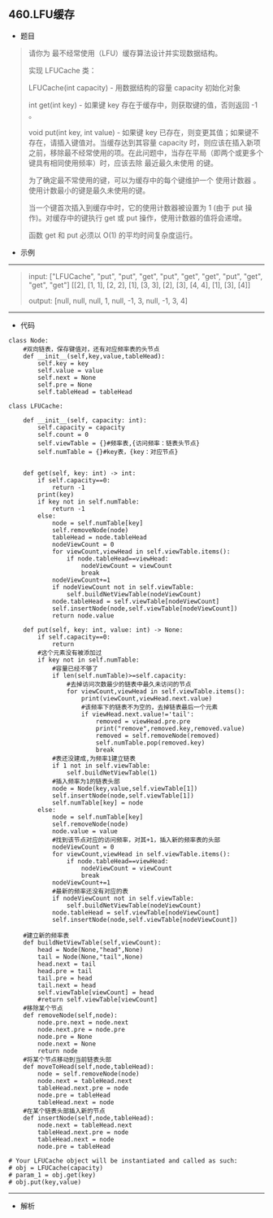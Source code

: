 460.LFU缓存
----------
 - 题目
>请你为 最不经常使用（LFU）缓存算法设计并实现数据结构。
>
> 实现 LFUCache 类：
>
> LFUCache(int capacity) - 用数据结构的容量 capacity 初始化对象
> 
> int get(int key) - 如果键 key 存在于缓存中，则获取键的值，否则返回 -1 。
> 
> void put(int key, int value) - 如果键 key 已存在，则变更其值；如果键不存在，请插入键值对。当缓存达到其容量 capacity 时，则应该在插入新项之前，移除最不经常使用的项。在此问题中，当存在平局（即两个或更多个键具有相同使用频率）时，应该去除 最近最久未使用 的键。
> 
> 为了确定最不常使用的键，可以为缓存中的每个键维护一个 使用计数器 。使用计数最小的键是最久未使用的键。
> 
> 当一个键首次插入到缓存中时，它的使用计数器被设置为 1 (由于 put 操作)。对缓存中的键执行 get 或 put 操作，使用计数器的值将会递增。
>
> 函数 get 和 put 必须以 O(1) 的平均时间复杂度运行。
 - 示例
 ----------
> input: ["LFUCache", "put", "put", "get", "put", "get", "get", "put", "get", "get", "get"]
[[2], [1, 1], [2, 2], [1], [3, 3], [2], [3], [4, 4], [1], [3], [4]]
> 
> 
> output: [null, null, null, 1, null, -1, 3, null, -1, 3, 4]
 ----------
 - 代码
 >
> 
    class Node:
        #双向链表，保存键值对，还有对应频率表的头节点
        def __init__(self,key,value,tableHead):
            self.key = key
            self.value = value
            self.next = None
            self.pre = None
            self.tableHead = tableHead

    class LFUCache:
    
        def __init__(self, capacity: int):
            self.capacity = capacity
            self.count = 0
            self.viewTable = {}#频率表,{访问频率：链表头节点}
            self.numTable = {}#key表，{key：对应节点}
    
    
        def get(self, key: int) -> int:
            if self.capacity==0:
                return -1
            print(key)
            if key not in self.numTable:
                return -1
            else:
                node = self.numTable[key]
                self.removeNode(node)
                tableHead = node.tableHead
                nodeViewCount = 0
                for viewCount,viewHead in self.viewTable.items():
                    if node.tableHead==viewHead:
                        nodeViewCount = viewCount
                        break
                nodeViewCount+=1
                if nodeViewCount not in self.viewTable:
                    self.buildNetViewTable(nodeViewCount)
                node.tableHead = self.viewTable[nodeViewCount]
                self.insertNode(node,self.viewTable[nodeViewCount])
                return node.value
    
        def put(self, key: int, value: int) -> None:
            if self.capacity==0:
                return
            #这个元素没有被添加过
            if key not in self.numTable:
                #容量已经不够了
                if len(self.numTable)>=self.capacity:
                    #去掉访问次数最少的链表中最久未访问的节点
                    for viewCount,viewHead in self.viewTable.items():
                        print(viewCount,viewHead.next.value)
                        #该频率下的链表不为空的，去掉链表最后一个元素
                        if viewHead.next.value!='tail':
                            removed = viewHead.pre.pre
                            print("remove",removed.key,removed.value)
                            removed = self.removeNode(removed)
                            self.numTable.pop(removed.key)
                            break
                #表还没建成,为频率1建立链表
                if 1 not in self.viewTable:
                    self.buildNetViewTable(1)
                #插入频率为1的链表头部
                node = Node(key,value,self.viewTable[1])
                self.insertNode(node,self.viewTable[1])
                self.numTable[key] = node
            else:
                node = self.numTable[key]
                self.removeNode(node)
                node.value = value
                #找到该节点对应的访问频率，对其+1，插入新的频率表的头部
                nodeViewCount = 0
                for viewCount,viewHead in self.viewTable.items():
                    if node.tableHead==viewHead:
                        nodeViewCount = viewCount
                        break
                nodeViewCount+=1
                #最新的频率还没有对应的表
                if nodeViewCount not in self.viewTable:
                    self.buildNetViewTable(nodeViewCount)
                node.tableHead = self.viewTable[nodeViewCount]
                self.insertNode(node,self.viewTable[nodeViewCount])
        
        #建立新的频率表
        def buildNetViewTable(self,viewCount):
            head = Node(None,"head",None)
            tail = Node(None,"tail",None)
            head.next = tail
            head.pre = tail
            tail.pre = head
            tail.next = head
            self.viewTable[viewCount] = head
            #return self.viewTable[viewCount]
        #移除某个节点
        def removeNode(self,node):
            node.pre.next = node.next
            node.next.pre = node.pre
            node.pre = None
            node.next = None
            return node
        #将某个节点移动到当前链表头部
        def moveToHead(self,node,tableHead):
            node = self.removeNode(node)
            node.next = tableHead.next
            tableHead.next.pre = node
            node.pre = tableHead
            tableHead.next = node
        #在某个链表头部插入新的节点
        def insertNode(self,node,tableHead):
            node.next = tableHead.next
            tableHead.next.pre = node
            tableHead.next = node
            node.pre = tableHead
    
    # Your LFUCache object will be instantiated and called as such:
    # obj = LFUCache(capacity)
    # param_1 = obj.get(key)
    # obj.put(key,value)
  ----------
 - 解析
 >
> 
